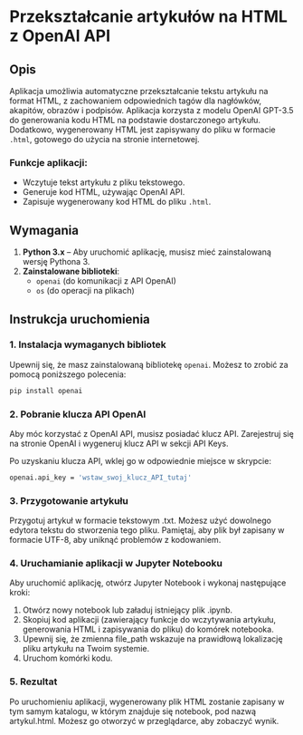 # Przekształcanie artykułów na HTML z OpenAI API

## Opis

Aplikacja umożliwia automatyczne przekształcanie tekstu artykułu na format HTML, z zachowaniem odpowiednich tagów dla nagłówków, akapitów, obrazów i podpisów. Aplikacja korzysta z modelu OpenAI GPT-3.5 do generowania kodu HTML na podstawie dostarczonego artykułu. Dodatkowo, wygenerowany HTML jest zapisywany do pliku w formacie `.html`, gotowego do użycia na stronie internetowej.

### Funkcje aplikacji:

- Wczytuje tekst artykułu z pliku tekstowego.
- Generuje kod HTML, używając OpenAI API.
- Zapisuje wygenerowany kod HTML do pliku `.html`.

## Wymagania

1. **Python 3.x** – Aby uruchomić aplikację, musisz mieć zainstalowaną wersję Pythona 3.
2. **Zainstalowane biblioteki**:
    - `openai` (do komunikacji z API OpenAI)
    - `os` (do operacji na plikach)

## Instrukcja uruchomienia

### 1. Instalacja wymaganych bibliotek

Upewnij się, że masz zainstalowaną bibliotekę `openai`. Możesz to zrobić za pomocą poniższego polecenia:

```bash
pip install openai
```

### 2. Pobranie klucza API OpenAI
Aby móc korzystać z OpenAI API, musisz posiadać klucz API. Zarejestruj się na stronie OpenAI i wygeneruj klucz API w sekcji API Keys.

Po uzyskaniu klucza API, wklej go w odpowiednie miejsce w skrypcie:

```bash
openai.api_key = 'wstaw_swoj_klucz_API_tutaj'
```

### 3. Przygotowanie artykułu
Przygotuj artykuł w formacie tekstowym .txt. Możesz użyć dowolnego edytora tekstu do stworzenia tego pliku. Pamiętaj, aby plik był zapisany w formacie UTF-8, aby uniknąć problemów z kodowaniem.

### 4. Uruchamianie aplikacji w Jupyter Notebooku
Aby uruchomić aplikację, otwórz Jupyter Notebook i wykonaj następujące kroki:

1. Otwórz nowy notebook lub załaduj istniejący plik .ipynb.
2. Skopiuj kod aplikacji (zawierający funkcje do wczytywania artykułu, generowania HTML i zapisywania do pliku) do komórek notebooka.
3. Upewnij się, że zmienna file_path wskazuje na prawidłową lokalizację pliku artykułu na Twoim systemie.
4. Uruchom komórki kodu.
### 5. Rezultat
Po uruchomieniu aplikacji, wygenerowany plik HTML zostanie zapisany w tym samym katalogu, w którym znajduje się notebook, pod nazwą artykul.html. Możesz go otworzyć w przeglądarce, aby zobaczyć wynik.
